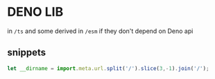 # DENO LIB

in `/ts` and some derived in `/esm` if they don't depend on Deno api

## snippets

```js
let __dirname = import.meta.url.split('/').slice(3,-1).join('/');
```